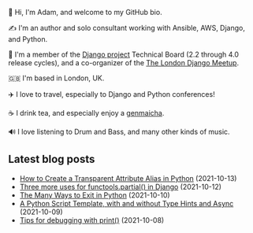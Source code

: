 <p>👋 Hi, I'm Adam, and welcome to my GitHub bio.</p>
<p>✍️ I'm an author and solo consultant working with Ansible, AWS, Django, and Python.</p>
<p>🦄 I'm a member of the <a class="reference external" href="https://www.djangoproject.com/foundation/teams/">Django project</a> Technical Board (2.2 through 4.0 release cycles), and a co-organizer of the <a class="reference external" href="https://www.djangolondon.com/">The London Django Meetup</a>.</p>
<p>🇬🇧 I'm based in London, UK.</p>
<p>✈️ I love to travel, especially to Django and Python conferences!</p>
<p>☕️ I drink tea, and especially enjoy a <a class="reference external" href="https://en.wikipedia.org/wiki/Genmaicha">genmaicha</a>.</p>
<p>🔊 I love listening to Drum and Bass, and many other kinds of music.</p>

## Latest blog posts

* [How to Create a Transparent Attribute Alias in Python](https://adamj.eu/tech/2021/10/13/how-to-create-a-transparent-attribute-alias-in-python/) (2021-10-13)
* [Three more uses for functools.partial() in Django](https://adamj.eu/tech/2021/10/12/three-more-uses-for-functools-partial-in-django/) (2021-10-12)
* [The Many Ways to Exit in Python](https://adamj.eu/tech/2021/10/10/the-many-ways-to-exit-in-python/) (2021-10-10)
* [A Python Script Template, with and without Type Hints and Async](https://adamj.eu/tech/2021/10/09/a-python-script-template-with-and-without-type-hints-and-async/) (2021-10-09)
* [Tips for debugging with print()](https://adamj.eu/tech/2021/10/08/tips-for-debugging-with-print/) (2021-10-08)